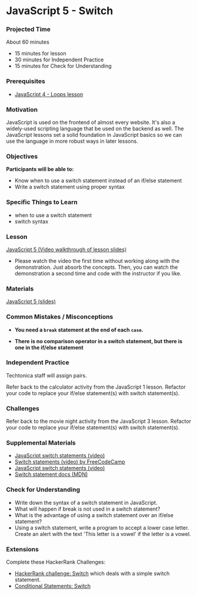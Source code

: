 # JavaScript 5 - Switch

### Projected Time
About 60 minutes
- 15 minutes for lesson
- 30 minutes for Independent Practice
- 15 minutes for Check for Understanding

### Prerequisites

- [JavaScript 4 - Loops lesson](/javascript/javascript-4-loops.md)

### Motivation
JavaScript is used on the frontend of almost every website. It's also a widely-used scripting language that be used on the backend as well. The JavaScript lessons set a solid foundation in JavaScript basics so we can use the language in more robust ways in later lessons.

### Objectives
**Participants will be able to:**
- Know when to use a switch statement instead of an if/else statement
- Write a switch statement using proper syntax

### Specific Things to Learn
- when to use a switch statement
- switch syntax

### Lesson

[JavaScript 5 (Video walkthrough of lesson slides)](https://drive.google.com/file/d/1x5U0jFgEZD-NjOnfoZ_mkYZpXoODbMIS/view?usp=sharing)
- Please watch the video the first time without working along with the demonstration. Just absorb the concepts. Then, you can watch the demonstration a second time and code with the instructor if you like.


### Materials 

[JavaScript 5 (slides)](https://docs.google.com/presentation/d/1hmP5pOfrgexspDS827_cGkb3SNqhIJnbxrlnRFcHCGw/edit?usp=sharing)


### Common Mistakes / Misconceptions

- **You need a `break` statement at the end of each `case`.**

- **There is no comparison operator in a switch statement, but there is one in the if/else statement**

### Independent Practice

Techtonica staff will assign pairs.

Refer back to the calculator activity from the JavaScript 1 lesson. Refactor your code to replace your if/else statement(s) with switch statement(s).

### Challenges
Refer back to the movie night activity from the JavaScript 3 lesson. Refactor your code to replace your if/else statement(s) with switch statement(s).

### Supplemental Materials

- [JavaScript switch statements (video)](https://www.youtube.com/watch?v=7rc8aDtVFvE)
- [Switch statements (video) by FreeCodeCamp](https://www.youtube.com/watch?v=fM5qnyasUYI)
- [JavaScript switch statements (video)](https://www.youtube.com/watch?v=Z6O_XdfCBEo)
- [Switch statement docs (MDN)](https://developer.mozilla.org/en-US/docs/Web/JavaScript/Reference/Statements/switch)

### Check for Understanding

- Write down the syntax of a switch statement in JavaScript.
- What will happen if break is not used in a switch statement?
- What is the advantage of using a switch statement over an if/else statement?
- Using a switch statement, write a program to accept a lower case letter. Create an alert with the text 'This letter is a vowel' if the letter is a vowel.

### Extensions 
Complete these HackerRank Challenges:
- [HackerRank challenge: Switch](https://www.hackerrank.com/contests/7days-javascript/challenges/js-switch-statements) which deals with a simple switch statement.
- [Conditional Statements: Switch](https://www.hackerrank.com/challenges/js10-switch)
